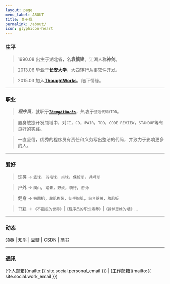```yaml
---
layout: page
menu_label: ABOUT
title: 关于我
permalink: /about/
icon: glyphicon-heart
---
```


### 生平

> 1990.08 出生于湖北省，名**袁慎建**，江湖人称**神剑**。

> 2013.06 毕业于[**长安大学**](http://www.chd.edu.cn/)，大四转行从事软件开发。
 
> 2015.03 加入[**ThoughtWorks**](https://thoughtworks.com/)，结下情缘。


---

### 职业

>***程序员***，就职于[***`ThoughtWorks`***](https://thoughtworks.com/)，热衷于`整洁代码`/`TDD`。

>置身敏捷开发领域中，对`CI`，`CD`，`PAIR`，`TDD`，`CODE REVIEW`，`STANDUP`等有良好的实践。

>一直坚信，优秀的程序员有责任和义务写出整洁的代码，并致力于影响更多的人。


---

### 爱好

>球类 -> `篮球`，`羽毛球`，`桌球`，`保龄球`，`兵乓球`

>户外 -> `爬山`，`踏青`，`野炊`，`骑行`，`游泳`

>健身 -> `椭圆机`，`腹肌撕裂`，`徒手胸肌`，`综合器械`，`腹肌板`

>书籍 -> `《不抱怨的世界》`\|`《程序员的职业素养》`\|`《拆掉思维的墙》`...

---


### 动态

[领英](https://www.linkedin.com/in/慎建-袁-40ab31104) \|
[知乎](https://www.zhihu.com/people/sjyuan) \| 
[豆瓣](http://www.douban.com/people/142814172/) \| 
[CSDN](http://blog.csdn.net/ysjian_pingcx) \| 
[简书](http://www.jianshu.com/users/c379cdabd121/latest_articles)

---

### 通讯

[个人邮箱](mailto:{{ site.social.personal_email }}) \|
[工作邮箱](mailto:{{ site.social.work_email }})


  
  
